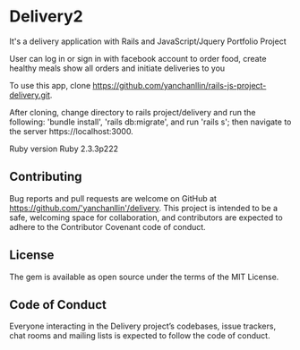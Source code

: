 # Delivery2

It's a delivery application with Rails and JavaScript/Jquery Portfolio Project

User can log in or sign in with facebook account to order food, create healthy meals show all orders and initiate deliveries to you

To use this app, clone https://github.com/yanchanllin/rails-js-project-delivery.git.

After cloning, change directory to rails project/delivery and run the following: 'bundle install', 'rails db:migrate', and run 'rails s'; then navigate to the server https://localhost:3000.

Ruby version Ruby 2.3.3p222

## Contributing
Bug reports and pull requests are welcome on GitHub at https://github.com/'yanchanllin'/delivery. This project is intended to be a safe, welcoming space for collaboration, and contributors are expected to adhere to the Contributor Covenant code of conduct.

## License
The gem is available as open source under the terms of the MIT License.

## Code of Conduct
Everyone interacting in the Delivery project’s codebases, issue trackers, chat rooms and mailing lists is expected to follow the code of conduct.

